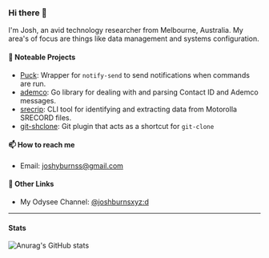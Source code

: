 ### Hi there 👋

I'm Josh, an avid technology researcher from Melbourne, Australia. My area's of
focus are things like data management and systems configuration.

#### 💼 Noteable Projects
- [Puck](https://github.com/joshburnsxyz/puck): Wrapper for `notify-send` to send notifications when commands are run.
- [ademco](https://github.com/joshburnsxyz/ademco): Go library for dealing with and parsing Contact ID and Ademco messages.
- [srecrip](https://github.com/joshburnsxyz/srecrip): CLI tool for identifying and extracting data from Motorolla SRECORD files.
- [git-shclone](https://github.com/joshburnsxyz/git-shclone): Git plugin that acts as a shortcut for `git-clone` 

#### 📫 How to reach me
- Email: [joshyburnss@gmail.com](mailto:joshyburnss@gmail.com)

#### 🔖 Other Links
- My Odysee Channel: [@joshburnsxyz:d](https://odysee.com/@joshburnsxyz:d)

---

#### Stats
![Anurag's GitHub stats](https://github-readme-stats.vercel.app/api?username=joshburnsxyz&show_icons=true&theme=vue-dark)
